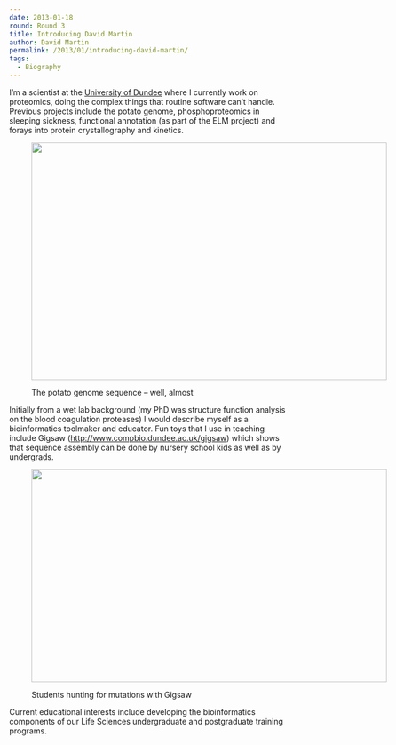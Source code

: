 ```yaml
---
date: 2013-01-18
round: Round 3
title: Introducing David Martin
author: David Martin
permalink: /2013/01/introducing-david-martin/
tags:
  - Biography
---
```

I&#8217;m a scientist at the <a title="The University of Dundee" href="http://www.dundee.ac.uk" target="_blank">University of Dundee</a> where I currently work on proteomics, doing the complex things that routine software can&#8217;t handle. Previous projects include the potato genome, phosphoproteomics in sleeping sickness, functional annotation (as part of the ELM project) and forays into protein crystallography and kinetics.<figure style="width: 640px;" class="wp-caption alignnone">

[<img alt="" src="http://farm3.staticflickr.com/2171/2424277254_8d780938a4_z.jpg" width="640" height="427" />][1]<figcaption class="wp-caption-text">The potato genome sequence &#8211; well, almost</figcaption></figure> 
Initially from a wet lab background (my PhD was structure function analysis on the blood coagulation proteases) I would describe myself as a bioinformatics toolmaker and educator. Fun toys that I use in teaching include Gigsaw (http://www.compbio.dundee.ac.uk/gigsaw) which shows that sequence assembly can be done by nursery school kids as well as by undergrads.<figure style="width: 640px;" class="wp-caption alignnone">

[<img alt="" src="http://farm9.staticflickr.com/8067/8210167467_014ca8b5f9_z.jpg" width="640" height="383" />][2]<figcaption class="wp-caption-text">Students hunting for mutations with Gigsaw</figcaption></figure> 
Current educational interests include developing the bioinformatics components of our Life Sciences undergraduate and postgraduate training programs.

 [1]: http://www.flickr.com/photos/davidmam/2424277254/in/set-72157622270399481/
 [2]: http://www.compbio.dundee.ac.uk/gigsaw
